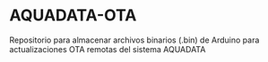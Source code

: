 # AQUADATA-OTA
Repositorio para almacenar archivos binarios (.bin) de Arduino para actualizaciones OTA remotas del sistema AQUADATA
